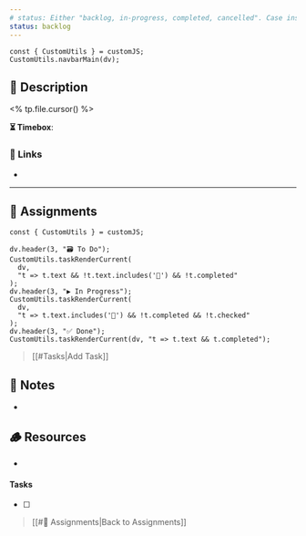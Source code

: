 ```yaml
---
# status: Either "backlog, in-progress, completed, cancelled". Case insensitive.
status: backlog
---
```


```dataviewjs
const { CustomUtils } = customJS;
CustomUtils.navbarMain(dv);
```

## 📄 Description

<% tp.file.cursor() %>

**⏳ Timebox**: 

### 🔗 Links

- 

---

## 🎯 Assignments

```dataviewjs
const { CustomUtils } = customJS;

dv.header(3, "🗃️ To Do");
CustomUtils.taskRenderCurrent(
  dv,
  "t => t.text && !t.text.includes('🛫') && !t.completed"
);
dv.header(3, "▶️ In Progress");
CustomUtils.taskRenderCurrent(
  dv,
  "t => t.text.includes('🛫') && !t.completed && !t.checked"
);
dv.header(3, "✅ Done");
CustomUtils.taskRenderCurrent(dv, "t => t.text && t.completed");
```

> [[#Tasks|Add Task]]

## 📜 Notes

- 

## 🪵 Resources

- 

#### Tasks

<!-- Tasks: Add all tasks here. Task uses emojis as labels.
- [ ] <task> [⏫] [🛫] [📅 <date>] 
⏫: High priority
🛫: Started 
📅: Due date -->

- [ ] 

> [[#🎯 Assignments|Back to Assignments]]

